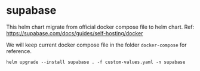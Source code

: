 # supabase

This helm chart migrate from official docker compose file to helm chart.
Ref: https://supabase.com/docs/guides/self-hosting/docker

We will keep current docker compose file in the folder `docker-compose` for reference.

```aiignore
helm upgrade --install supabase . -f custom-values.yaml -n supabase 
```